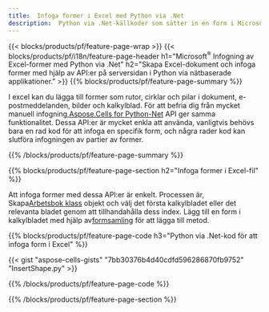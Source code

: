 ```yaml
---
title:  Infoga former i Excel med Python via .Net
description:  Python via .Net-källkoder som sätter in en form i Microsoft Excel-filer med Python via .Net Library.
---
```

{{< blocks/products/pf/feature-page-wrap >}}
{{< blocks/products/pf/i18n/feature-page-header h1="Microsoft<sup>&reg;</sup> Infogning av Excel-former med Python via .Net" h2="Skapa Excel-dokument och infoga former med hjälp av API:er på serversidan i Python via nätbaserade applikationer." >}}
{{% blocks/products/pf/feature-page-summary %}}

 I excel kan du lägga till former som rutor, cirklar och pilar i dokument, e-postmeddelanden, bilder och kalkylblad. För att befria dig från mycket manuell infogning,[Aspose.Cells for Python-Net](https://releases.aspose.com/cells/python-net) API ger samma funktionalitet. Dessa API:er är mycket enkla att använda, vanligtvis behövs bara en rad kod för att infoga en specifik form, och några rader kod kan slutföra infogningen av partier av former.

{{% /blocks/products/pf/feature-page-summary %}}

{{% blocks/products/pf/feature-page-section h2="Infoga former i Excel-fil" %}}

 Att infoga former med dessa API:er är enkelt. Processen är, Skapa[Arbetsbok klass](https://reference.aspose.com/cells/python-net/aspose.cells/workbook/) objekt och välj det första kalkylbladet eller det relevanta bladet genom att tillhandahålla dess index. Lägg till en form i kalkylbladet med hjälp av[formsamling](https://reference.aspose.com/cells/python-net/aspose.cells.drawing/shapecollection/) för att lägga till metod.

{{% blocks/products/pf/feature-page-code h3="Python via .Net-kod för att infoga form i Excel" %}}

{{< gist "aspose-cells-gists" "7bb30376b4d40cdfd596286870fb9752" "InsertShape.py" >}}

{{% /blocks/products/pf/feature-page-code %}}

{{% /blocks/products/pf/feature-page-section %}}
